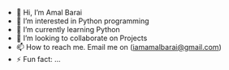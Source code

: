 - 👋 Hi, I’m Amal Barai
- 👀 I’m interested in Python programming
- 🌱 I’m currently learning Python
- 💞️ I’m looking to collaborate on Projects
- 📫 How to reach me. Email me on (iamamalbarai@gmail.com)
- ⚡ Fun fact: ...

<!---
Herstrom/Herstrom is a ✨ special ✨ repository because its `README.md` (this file) appears on your GitHub profile.
You can click the Preview link to take a look at your changes.
--->
